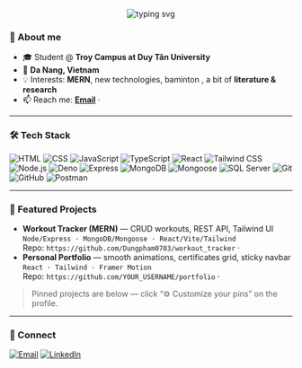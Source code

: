 <!-- Profile: Phạm Thanh Dũng | Da Nang, Viet Nam -->
<p align="center">
  <img src="https://readme-typing-svg.demolab.com?font=Inter&weight=700&size=28&duration=2800&pause=800&center=true&vCenter=true&width=720&lines=Hi%2C+I'm+Dung%F0%9F%91%8B;" alt="typing svg" />

</p>

### 👋 About me
- 🎓 Student @ **Troy Campus at Duy Tân University**
- 📍 **Da Nang, Vietnam**
- 💡 Interests: **MERN**, new technologies, baminton , a bit of **literature & research**
- 📫 Reach me: **[Email](mailto:phamthanhdung1112@gmail.com)** · 

---

### 🛠️ Tech Stack
<p>
  <!-- Frontend -->
  <img alt="HTML" src="https://img.shields.io/badge/HTML5-ef652a?logo=html5&logoColor=white">
  <img alt="CSS" src="https://img.shields.io/badge/CSS3-2965f1?logo=css3&logoColor=white">
  <img alt="JavaScript" src="https://img.shields.io/badge/JavaScript-f7df1e?logo=javascript&logoColor=222">
  <img alt="TypeScript" src="https://img.shields.io/badge/TypeScript-3178c6?logo=typescript&logoColor=white">
  <img alt="React" src="https://img.shields.io/badge/React-20232a?logo=react&logoColor=61dafb">
  <img alt="Tailwind CSS" src="https://img.shields.io/badge/Tailwind-0ea5e9?logo=tailwindcss&logoColor=white">
  <!-- Backend / Runtimes -->
  <img alt="Node.js" src="https://img.shields.io/badge/Node.js-3c873a?logo=nodedotjs&logoColor=white">
  <img alt="Deno" src="https://img.shields.io/badge/Deno-000000?logo=deno&logoColor=white">
  <img alt="Express" src="https://img.shields.io/badge/Express-000?logo=express&logoColor=white">
  <img alt="MongoDB" src="https://img.shields.io/badge/MongoDB-116149?logo=mongodb&logoColor=white">
  <img alt="Mongoose" src="https://img.shields.io/badge/Mongoose-880000?logo=mongoose&logoColor=white">
  <img alt="SQL Server" src="https://img.shields.io/badge/SQL%20Server-cc2927?logo=microsoftsqlserver&logoColor=white">
  <!-- Tools -->
  <img alt="Git" src="https://img.shields.io/badge/Git-f05032?logo=git&logoColor=white">
  <img alt="GitHub" src="https://img.shields.io/badge/GitHub-181717?logo=github&logoColor=white">
  <img alt="Postman" src="https://img.shields.io/badge/Postman-ff6c37?logo=postman&logoColor=white">
</p>

---

### 🚀 Featured Projects
- **Workout Tracker (MERN)** — CRUD workouts, REST API, Tailwind UI  
  `Node/Express · MongoDB/Mongoose · React/Vite/Tailwind`  
  Repo: `https://github.com/Dungpham0703/workout_tracker` ·
- **Personal Portfolio** — smooth animations, certificates grid, sticky navbar  
  `React · Tailwind · Framer Motion`  
  Repo: `https://github.com/YOUR_USERNAME/portfolio` · 

> Pinned projects are below — click “⚙️ Customize your pins” on the profile.
---

### 🤝 Connect
<a href="mailto:phamthanhdung111@gmail.com"><img alt="Email" src="https://img.shields.io/badge/Email-me-0b5?logo=gmail&logoColor=white"></a>
<a href="https://www.linkedin.com/in/dung-pham-thanh-5a88a0364/"><img alt="LinkedIn" src="https://img.shields.io/badge/LinkedIn-0a66c2?logo=linkedin&logoColor=white"></a>
